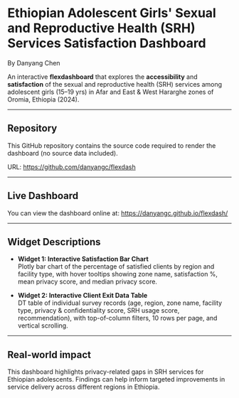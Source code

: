 # Ethiopian Adolescent Girls' Sexual and Reproductive Health (SRH) Services Satisfaction Dashboard
By Danyang Chen

An interactive **flexdashboard** that explores the **accessibility** and **satisfaction** of the sexual and reproductive health (SRH) services among adolescent girls (15–19 yrs) in Afar and East & West Hararghe zones of Oromia, Ethiopia (2024).

---

## Repository

This GitHub repository contains the source code required to render the dashboard (no source data included).  

URL: https://github.com/danyangc/flexdash

---

## Live Dashboard

You can view the dashboard online at: https://danyangc.github.io/flexdash/

---

## Widget Descriptions

- **Widget 1: Interactive Satisfaction Bar Chart**  
  Plotly bar chart of the percentage of satisfied clients by region and facility type, with hover tooltips showing zone name, satisfaction %, mean privacy score, and median privacy score.

- **Widget 2: Interactive Client Exit Data Table**  
  DT table of individual survey records (age, region, zone name, facility type, privacy & confidentiality score, SRH usage score, recommendation), with top-of-column filters, 10 rows per page, and vertical scrolling.

---

## Real-world impact

This dashboard highlights privacy-related gaps in SRH services for Ethiopian adolescents. Findings can help inform targeted improvements in service delivery across different regions in Ethiopia.

